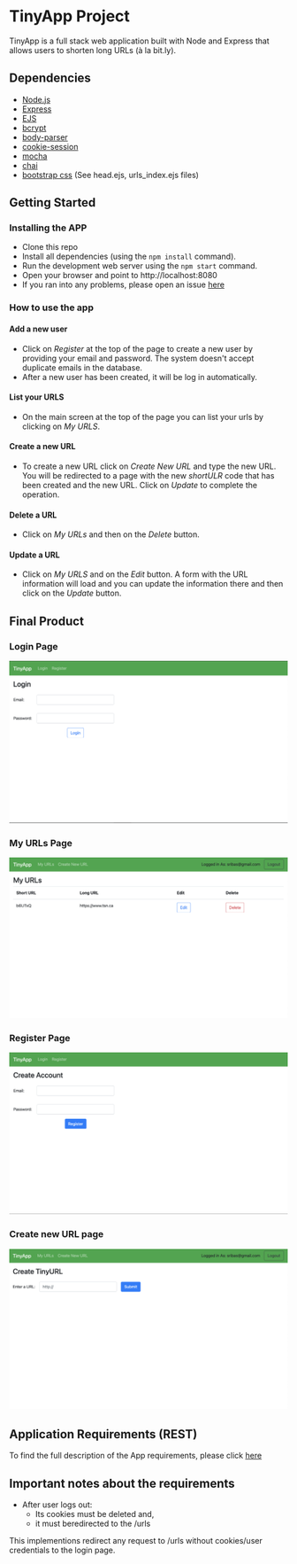 # TinyApp Project

TinyApp is a full stack web application built with Node and Express that allows users to shorten long URLs (à la bit.ly).

## Dependencies

- [Node.js](https://nodejs.org/en/)
- [Express](https://expressjs.com/)
- [EJS](https://ejs.co/)
- [bcrypt](https://www.npmjs.com/package/bcrypt)
- [body-parser](https://www.npmjs.com/package/body-parser)
- [cookie-session](https://expressjs.com/en/resources/middleware/cookie-session.html)
- [mocha](https://mochajs.org/)
- [chai](https://www.chaijs.com/)
- [bootstrap css](https://getbootstrap.com/docs/3.4/css/) (See head.ejs, urls_index.ejs files)

## Getting Started

### Installing the APP
- Clone this repo
- Install all dependencies (using the `npm install` command).
- Run the development web server using the `npm start` command.
- Open your browser and point to http://localhost:8080
- If you ran into any problems, please open an issue [here](https://github.com/wbox/tinyapp/issues)
### How to use the app
#### Add a new user
- Click on *Register* at the top of the page to create a new user by providing your email and password. The system doesn't accept duplicate emails in the database.
- After a new user has been created, it will be log in automatically.
#### List your URLS
- On the main screen at the top of the page you can list your urls by clicking on *My URLS*.
#### Create a new URL
- To create a new URL click on *Create New URL* and type the new URL. You will be redirected to a page with the new *shortULR* code that has been created and the new URL. Click on *Update* to complete the operation.
#### Delete a URL
- Click on *My URLs* and then on the *Delete* button.
#### Update a URL
- Click on *My URLS* and on the *Edit* button. A form with the URL information will load and you can update the information there and then click on the *Update* button.

## Final Product

### Login Page
!["Screenshot of Login page"](https://github.com/wbox/tinyapp/blob/master/docs/login.png)
### My URLs Page
!["Screenshot of URLs page"](https://github.com/wbox/tinyapp/blob/master/docs/urls-page.png)
### Register Page
!["Screenshot of Register page"](https://github.com/wbox/tinyapp/blob/master/docs/register-page.png)
### Create new URL page
!["screenshot of Creating a new TinyURL"](https://github.com/wbox/tinyapp/blob/master/docs/create-new-tinyurl.png)

## Application Requirements (REST)

To find the full description of the App requirements, please click [here](https://github.com/wbox/tinyapp/blob/master/system-requirements.md)

## Important notes about the requirements

- After user logs out:
  - Its cookies must be deleted and,
  - it must beredirected to the /urls

This implementions redirect any request to /urls without cookies/user credentials to the login page.


